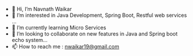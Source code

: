 - 👋 Hi, I’m Navnath Waikar
- 👀 I’m interested in Java Development, Spring Boot, Restful web services ...
- 🌱 I’m currently learning Micro Services
- 💞️ I’m looking to collaborate on new features in Java and Spring boot echo system...
- 📫 How to reach me : nwaikar19@gmail.com

<!---
navnathwaikar/navnathwaikar is a ✨ special ✨ repository because its `README.md` (this file) appears on your GitHub profile.
You can click the Preview link to take a look at your changes.
--->
